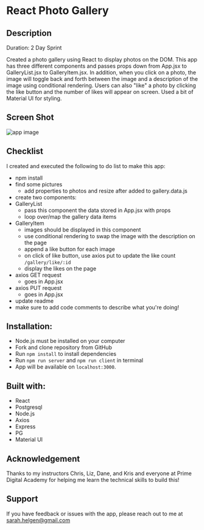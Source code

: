 # React Photo Gallery

## Description

Duration: 2 Day Sprint

Created a photo gallery using React to display photos on the DOM. This app has three different components and passes props down from App.jsx to GalleryList.jsx to GalleryItem.jsx. In addition, when you click on a photo, the image will toggle back and forth between the image and a description of the image using conditional rendering. Users can also "like" a photo by clicking the like button and the number of likes will appear on screen. Used a bit of Material UI for styling.

## Screen Shot
![app image](./wireframes/gallery-screenshot.png)

## Checklist

I created and executed the following to do list to make this app:

- npm install
- find some pictures
    - add properties to photos and resize after added to gallery.data.js
- create two components:
-   GalleryList
    -  pass this component the data stored in App.jsx with props 
    - loop over/map the gallery data items 
-  GalleryItem
    - images should be displayed in this component 
    - use conditional rendering to swap the image with the description on the page 
    - append a like button for each image 
    - on click of like button, use axios put to update the like count `/gallery/like/:id` 
    - display the likes on the page 
- axios GET request
    - goes in App.jsx
-  axios PUT request
    - goes in App.jsx
- update readme
- make sure to add code comments to describe what you're doing!

## Installation:

* Node.js must be installed on your computer
* Fork and clone repository from GitHub
* Run `npm install` to install dependencies
* Run `npm run server` and `npm run client` in terminal
* App will be available on `localhost:3000`.

## Built with:
  - React
  - Postgresql
  - Node.js
  - Axios
  - Express
  - PG
  - Material UI


## Acknowledgement

Thanks to my instructors Chris, Liz, Dane, and Kris and everyone at Prime Digital Academy for helping me learn the technical skills to build this!

## Support

If you have feedback or issues with the app, please reach out to me at sarah.helgen@gmail.com


